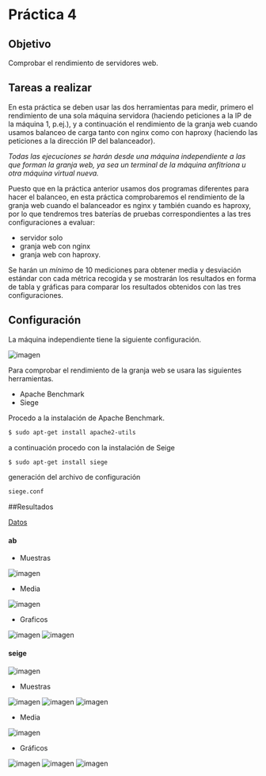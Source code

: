 # Práctica 4

## Objetivo
Comprobar el rendimiento de servidores web.

## Tareas a realizar
En esta práctica se deben usar las dos herramientas para medir, primero el rendimiento de una sola máquina servidora (haciendo peticiones a la IP de la máquina 1, p.ej.), y a continuación el rendimiento de la granja web cuando usamos balanceo de carga tanto con nginx como con haproxy (haciendo las peticiones a la dirección IP del balanceador).

*Todas las ejecuciones se harán desde una máquina independiente a las que forman la granja web, ya sea un terminal de la máquina anfitriona u otra máquina virtual nueva.* 

Puesto que en la práctica anterior usamos dos programas diferentes para hacer el balanceo, en esta práctica comprobaremos el rendimiento de la granja web cuando el balanceador es nginx y también cuando es haproxy, por lo que tendremos tres baterías de pruebas correspondientes a las tres configuraciones a evaluar: 

  - servidor solo
  - granja web con nginx
  - granja web con haproxy.

Se harán un *mínimo* de 10 mediciones para obtener media y desviación estándar con cada métrica recogida y se mostrarán los resultados en forma de tabla y gráficas para comparar los resultados obtenidos con las tres configuraciones.

## Configuración 

La máquina independiente tiene la siguiente configuración.

![imagen](https://github.com/marlenelis/SWAP1516/blob/master/images/p4_1.jpg)

Para  comprobar el rendimiento de la granja web  se usara las siguientes herramientas.
- Apache Benchmark
- Siege


Procedo a la instalación de Apache Benchmark.

````sh
$ sudo apt-get install apache2-utils
````

a continuación procedo con la instalación de Seige

````sh
$ sudo apt-get install siege
````
generación del archivo de configuración

````sh
siege.conf
````

##Resultados

[Datos][tabla]

#### ab


- Muestras

![imagen](https://github.com/marlenelis/SWAP1516/blob/master/images/p4_9.jpg)

- Media

![imagen](https://github.com/marlenelis/SWAP1516/blob/master/images/p4_8.jpg)

- Graficos

![imagen](https://github.com/marlenelis/SWAP1516/blob/master/images/p4_ab.jpg)
![imagen](https://github.com/marlenelis/SWAP1516/blob/master/images/p4_ab1.jpg)

#### seige

![imagen](https://github.com/marlenelis/SWAP1516/blob/master/images/p4_2.jpg)

- Muestras

![imagen](https://github.com/marlenelis/SWAP1516/blob/master/images/p4_4.jpg)
![imagen](https://github.com/marlenelis/SWAP1516/blob/master/images/p4_5.jpg)
![imagen](https://github.com/marlenelis/SWAP1516/blob/master/images/p4_6.jpg)

- Media

![imagen](https://github.com/marlenelis/SWAP1516/blob/master/images/p4_7.jpg)

- Gráficos

![imagen](https://github.com/marlenelis/SWAP1516/blob/master/images/p4_seige.jpg) 
![imagen](https://github.com/marlenelis/SWAP1516/blob/master/images/p4_seige1.jpg) 
![imagen](https://github.com/marlenelis/SWAP1516/blob/master/images/p4_seige2.jpg) 


[tabla]:https://docs.google.com/spreadsheets/d/1TM30ZFnYA6Yj4I-MeIlKWQIbzIzJky37a6YdDkl9Y_w/edit?usp=sharing
